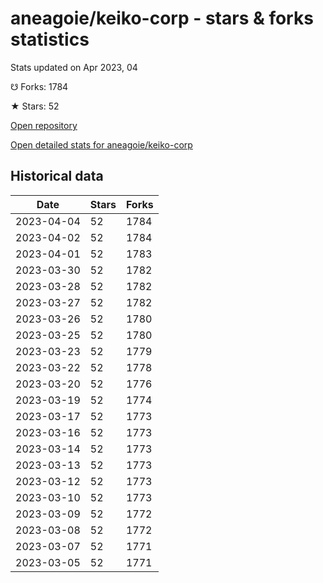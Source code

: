 # aneagoie/keiko-corp - stars & forks statistics

Stats updated on Apr 2023, 04

☋ Forks: 1784

★ Stars: 52

[Open repository](https://github.com/aneagoie/keiko-corp)

[Open detailed stats for aneagoie/keiko-corp](https://reviewgithub.com/rep/aneagoie/keiko-corp)

## Historical data
| Date | Stars | Forks |
|------|-------|-------|
| 2023-04-04 | 52 | 1784 | 
| 2023-04-02 | 52 | 1784 | 
| 2023-04-01 | 52 | 1783 | 
| 2023-03-30 | 52 | 1782 | 
| 2023-03-28 | 52 | 1782 | 
| 2023-03-27 | 52 | 1782 | 
| 2023-03-26 | 52 | 1780 | 
| 2023-03-25 | 52 | 1780 | 
| 2023-03-23 | 52 | 1779 | 
| 2023-03-22 | 52 | 1778 | 
| 2023-03-20 | 52 | 1776 | 
| 2023-03-19 | 52 | 1774 | 
| 2023-03-17 | 52 | 1773 | 
| 2023-03-16 | 52 | 1773 | 
| 2023-03-14 | 52 | 1773 | 
| 2023-03-13 | 52 | 1773 | 
| 2023-03-12 | 52 | 1773 | 
| 2023-03-10 | 52 | 1773 | 
| 2023-03-09 | 52 | 1772 | 
| 2023-03-08 | 52 | 1772 | 
| 2023-03-07 | 52 | 1771 | 
| 2023-03-05 | 52 | 1771 | 

